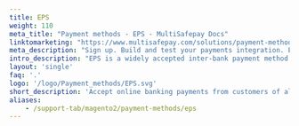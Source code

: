 ```yaml
---
title: EPS
weight: 110
meta_title: "Payment methods - EPS - MultiSafepay Docs"
linktomarketing: "https://www.multisafepay.com/solutions/payment-methods/eps"
meta_description: "Sign up. Build and test your payments integration. Explore our products and services. Use our API Reference, SDKs, and wrappers. Get support."
intro_description: "EPS is a widely accepted inter-bank payment method that links all major Austrian retail banks. Customers pay in their own online banking environment. Settlement is instant and guaranteed."
layout: 'single'
faq: '.'
logo: '/logo/Payment_methods/EPS.svg'
short_description: 'Accept online banking payments from customers of all Austrian banks.'
aliases:
    - /support-tab/magento2/payment-methods/eps
---
```

